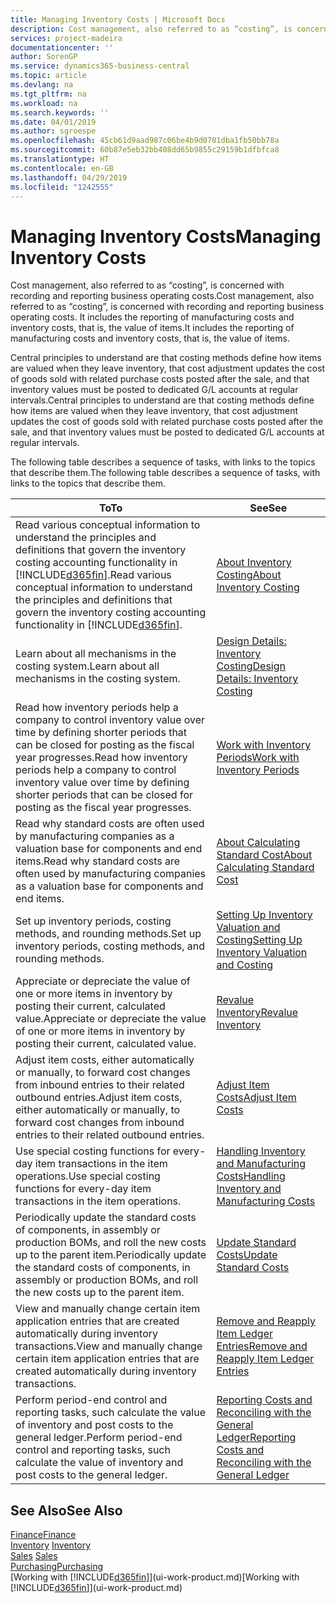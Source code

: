 ```yaml
---
title: Managing Inventory Costs | Microsoft Docs
description: Cost management, also referred to as “costing”, is concerned with recording and reporting business operating costs. It includes the reporting of manufacturing costs and inventory costs, that is, the value of items.
services: project-madeira
documentationcenter: ''
author: SorenGP
ms.service: dynamics365-business-central
ms.topic: article
ms.devlang: na
ms.tgt_pltfrm: na
ms.workload: na
ms.search.keywords: ''
ms.date: 04/01/2019
ms.author: sgroespe
ms.openlocfilehash: 45cb61d9aad987c06be4b9d0701dba1fb50bb78a
ms.sourcegitcommit: 60b87e5eb32bb408dd65b9855c29159b1dfbfca8
ms.translationtype: HT
ms.contentlocale: en-GB
ms.lasthandoff: 04/29/2019
ms.locfileid: "1242555"
---
```

# <a name="managing-inventory-costs"></a><span data-ttu-id="9b1a0-104">Managing Inventory Costs</span><span class="sxs-lookup"><span data-stu-id="9b1a0-104">Managing Inventory Costs</span></span>
<span data-ttu-id="9b1a0-105">Cost management, also referred to as “costing”, is concerned with recording and reporting business operating costs.</span><span class="sxs-lookup"><span data-stu-id="9b1a0-105">Cost management, also referred to as “costing”, is concerned with recording and reporting business operating costs.</span></span> <span data-ttu-id="9b1a0-106">It includes the reporting of manufacturing costs and inventory costs, that is, the value of items.</span><span class="sxs-lookup"><span data-stu-id="9b1a0-106">It includes the reporting of manufacturing costs and inventory costs, that is, the value of items.</span></span>   

<span data-ttu-id="9b1a0-107">Central principles to understand are that costing methods define how items are valued when they leave inventory, that cost adjustment updates the cost of goods sold with related purchase costs posted after the sale, and that inventory values must be posted to dedicated G/L accounts at regular intervals.</span><span class="sxs-lookup"><span data-stu-id="9b1a0-107">Central principles to understand are that costing methods define how items are valued when they leave inventory, that cost adjustment updates the cost of goods sold with related purchase costs posted after the sale, and that inventory values must be posted to dedicated G/L accounts at regular intervals.</span></span>

<span data-ttu-id="9b1a0-108">The following table describes a sequence of tasks, with links to the topics that describe them.</span><span class="sxs-lookup"><span data-stu-id="9b1a0-108">The following table describes a sequence of tasks, with links to the topics that describe them.</span></span>

|<span data-ttu-id="9b1a0-109">**To**</span><span class="sxs-lookup"><span data-stu-id="9b1a0-109">**To**</span></span>|<span data-ttu-id="9b1a0-110">**See**</span><span class="sxs-lookup"><span data-stu-id="9b1a0-110">**See**</span></span>|  
|------------|-------------|  
|<span data-ttu-id="9b1a0-111">Read various conceptual information to understand the principles and definitions that govern the inventory costing accounting functionality in [!INCLUDE[d365fin](includes/d365fin_md.md)].</span><span class="sxs-lookup"><span data-stu-id="9b1a0-111">Read various conceptual information to understand the principles and definitions that govern the inventory costing accounting functionality in [!INCLUDE[d365fin](includes/d365fin_md.md)].</span></span>|[<span data-ttu-id="9b1a0-112">About Inventory Costing</span><span class="sxs-lookup"><span data-stu-id="9b1a0-112">About Inventory Costing</span></span>](finance-learn-about-costing.md)|  
|<span data-ttu-id="9b1a0-113">Learn about all mechanisms in the costing system.</span><span class="sxs-lookup"><span data-stu-id="9b1a0-113">Learn about all mechanisms in the costing system.</span></span>|[<span data-ttu-id="9b1a0-114">Design Details: Inventory Costing</span><span class="sxs-lookup"><span data-stu-id="9b1a0-114">Design Details: Inventory Costing</span></span>](design-details-inventory-costing.md)|
|<span data-ttu-id="9b1a0-115">Read how inventory periods help a company to control inventory value over time by defining shorter periods that can be closed for posting as the fiscal year progresses.</span><span class="sxs-lookup"><span data-stu-id="9b1a0-115">Read how inventory periods help a company to control inventory value over time by defining shorter periods that can be closed for posting as the fiscal year progresses.</span></span>|[<span data-ttu-id="9b1a0-116">Work with Inventory Periods</span><span class="sxs-lookup"><span data-stu-id="9b1a0-116">Work with Inventory Periods</span></span>](finance-how-to-work-with-inventory-periods.md)|
|<span data-ttu-id="9b1a0-117">Read why standard costs are often used by manufacturing companies as a valuation base for components and end items.</span><span class="sxs-lookup"><span data-stu-id="9b1a0-117">Read why standard costs are often used by manufacturing companies as a valuation base for components and end items.</span></span>|[<span data-ttu-id="9b1a0-118">About Calculating Standard Cost</span><span class="sxs-lookup"><span data-stu-id="9b1a0-118">About Calculating Standard Cost</span></span>](finance-about-calculating-standard-cost.md)|
|<span data-ttu-id="9b1a0-119">Set up inventory periods, costing methods, and rounding methods.</span><span class="sxs-lookup"><span data-stu-id="9b1a0-119">Set up inventory periods, costing methods, and rounding methods.</span></span>|[<span data-ttu-id="9b1a0-120">Setting Up Inventory Valuation and Costing</span><span class="sxs-lookup"><span data-stu-id="9b1a0-120">Setting Up Inventory Valuation and Costing</span></span>](finance-set-up-inventory-valuation-and-costing.md)|
|<span data-ttu-id="9b1a0-121">Appreciate or depreciate the value of one or more items in inventory by posting their current, calculated value.</span><span class="sxs-lookup"><span data-stu-id="9b1a0-121">Appreciate or depreciate the value of one or more items in inventory by posting their current, calculated value.</span></span>|[<span data-ttu-id="9b1a0-122">Revalue Inventory</span><span class="sxs-lookup"><span data-stu-id="9b1a0-122">Revalue Inventory</span></span>](inventory-how-revalue-inventory.md)|
|<span data-ttu-id="9b1a0-123">Adjust item costs, either automatically or manually, to forward cost changes from inbound entries to their related outbound entries.</span><span class="sxs-lookup"><span data-stu-id="9b1a0-123">Adjust item costs, either automatically or manually, to forward cost changes from inbound entries to their related outbound entries.</span></span>|[<span data-ttu-id="9b1a0-124">Adjust Item Costs</span><span class="sxs-lookup"><span data-stu-id="9b1a0-124">Adjust Item Costs</span></span>](inventory-how-adjust-item-costs.md)|
|<span data-ttu-id="9b1a0-125">Use special costing functions for every-day item transactions in the item operations.</span><span class="sxs-lookup"><span data-stu-id="9b1a0-125">Use special costing functions for every-day item transactions in the item operations.</span></span>|[<span data-ttu-id="9b1a0-126">Handling Inventory and Manufacturing Costs</span><span class="sxs-lookup"><span data-stu-id="9b1a0-126">Handling Inventory and Manufacturing Costs</span></span>](finance-handle-inventory-and-manufacturing-costs.md)|  
|<span data-ttu-id="9b1a0-127">Periodically update the standard costs of components, in assembly or production BOMs, and roll the new costs up to the parent item.</span><span class="sxs-lookup"><span data-stu-id="9b1a0-127">Periodically update the standard costs of components, in assembly or production BOMs, and roll the new costs up to the parent item.</span></span>|[<span data-ttu-id="9b1a0-128">Update Standard Costs</span><span class="sxs-lookup"><span data-stu-id="9b1a0-128">Update Standard Costs</span></span>](finance-how-to-update-standard-costs.md)|
|<span data-ttu-id="9b1a0-129">View and manually change certain item application entries that are created automatically during inventory transactions.</span><span class="sxs-lookup"><span data-stu-id="9b1a0-129">View and manually change certain item application entries that are created automatically during inventory transactions.</span></span>|[<span data-ttu-id="9b1a0-130">Remove and Reapply Item Ledger Entries</span><span class="sxs-lookup"><span data-stu-id="9b1a0-130">Remove and Reapply Item Ledger Entries</span></span>](finance-how-to-remove-and-reapply-item-entries.md)|
|<span data-ttu-id="9b1a0-131">Perform period-end control and reporting tasks, such calculate the value of inventory and post costs to the general ledger.</span><span class="sxs-lookup"><span data-stu-id="9b1a0-131">Perform period-end control and reporting tasks, such calculate the value of inventory and post costs to the general ledger.</span></span>|[<span data-ttu-id="9b1a0-132">Reporting Costs and Reconciling with the General Ledger</span><span class="sxs-lookup"><span data-stu-id="9b1a0-132">Reporting Costs and Reconciling with the General Ledger</span></span>](finance-report-costs-and-reconcile-with-the-general-ledger.md)|

## <a name="see-also"></a><span data-ttu-id="9b1a0-133">See Also</span><span class="sxs-lookup"><span data-stu-id="9b1a0-133">See Also</span></span>  
 [<span data-ttu-id="9b1a0-134">Finance</span><span class="sxs-lookup"><span data-stu-id="9b1a0-134">Finance</span></span>](finance.md)  
 <span data-ttu-id="9b1a0-135">[Inventory](inventory-manage-inventory.md) </span><span class="sxs-lookup"><span data-stu-id="9b1a0-135">[Inventory](inventory-manage-inventory.md) </span></span>  
 <span data-ttu-id="9b1a0-136">[Sales](sales-manage-sales.md) </span><span class="sxs-lookup"><span data-stu-id="9b1a0-136">[Sales](sales-manage-sales.md) </span></span>  
 [<span data-ttu-id="9b1a0-137">Purchasing</span><span class="sxs-lookup"><span data-stu-id="9b1a0-137">Purchasing</span></span>](purchasing-manage-purchasing.md)  
 <span data-ttu-id="9b1a0-138">[Working with [!INCLUDE[d365fin](includes/d365fin_md.md)]](ui-work-product.md)</span><span class="sxs-lookup"><span data-stu-id="9b1a0-138">[Working with [!INCLUDE[d365fin](includes/d365fin_md.md)]](ui-work-product.md)</span></span>
